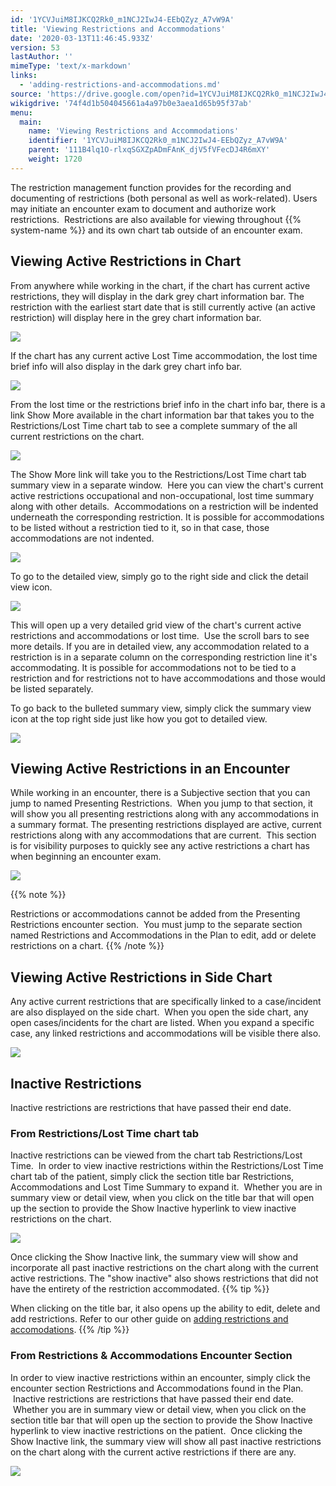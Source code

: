 ```yaml
---
id: '1YCVJuiM8IJKCQ2Rk0_m1NCJ2IwJ4-EEbQZyz_A7vW9A'
title: 'Viewing Restrictions and Accommodations'
date: '2020-03-13T11:46:45.933Z'
version: 53
lastAuthor: ''
mimeType: 'text/x-markdown'
links:
  - 'adding-restrictions-and-accommodations.md'
source: 'https://drive.google.com/open?id=1YCVJuiM8IJKCQ2Rk0_m1NCJ2IwJ4-EEbQZyz_A7vW9A'
wikigdrive: '74f4d1b504045661a4a97b0e3aea1d65b95f37ab'
menu:
  main:
    name: 'Viewing Restrictions and Accommodations'
    identifier: '1YCVJuiM8IJKCQ2Rk0_m1NCJ2IwJ4-EEbQZyz_A7vW9A'
    parent: '111B4lq1O-rlxqSGXZpADmFAnK_djV5fVFecDJ4R6mXY'
    weight: 1720
---
```

The restriction management function provides for the recording and documenting of restrictions (both personal as well as work-related). Users may initiate an encounter exam to document and authorize work restrictions.  Restrictions are also available for viewing throughout {{% system-name %}} and its own chart tab outside of an encounter exam.
  
## **Viewing Active Restrictions in Chart**  
  
From anywhere while working in the chart, if the chart has current active restrictions, they will display in the dark grey chart information bar. The restriction with the earliest start date that is still currently active (an active restriction) will display here in the grey chart information bar.

  
![](../viewing-restrictions-and-accommodations.assets/98538ed5c9267f9add3b7a3252f54c69.png)  


If the chart has any current active Lost Time accommodation, the lost time brief info will also display in the dark grey chart info bar.

  
![](../viewing-restrictions-and-accommodations.assets/f89438eae8a9dd2fd2fa22b3de2e97de.png)  


From the lost time or the restrictions brief info in the chart info bar, there is a link Show More available in the chart information bar that takes you to the Restrictions/Lost Time chart tab to see a complete summary of the all current restrictions on the chart.

  
![](../viewing-restrictions-and-accommodations.assets/2baa47dca28f167ae50d5026e13a3478.png)  


The Show More link will take you to the Restrictions/Lost Time chart tab summary view in a separate window.  Here you can view the chart's current active restrictions occupational and non-occupational, lost time summary along with other details.  Accommodations on a restriction will be indented underneath the corresponding restriction. It is possible for accommodations to be listed without a restriction tied to it, so in that case, those accommodations are not indented.

  
![](../viewing-restrictions-and-accommodations.assets/07174f4f71dfe0139b7cd7ede640bc57.png)  


To go to the detailed view, simply go to the right side and click the detail view icon.

  
![](../viewing-restrictions-and-accommodations.assets/d933a05eb44245815536cc442014d4a2.png)  


This will open up a very detailed grid view of the chart's current active restrictions and accommodations or lost time.  Use the scroll bars to see more details. If you are in detailed view, any accommodation related to a restriction is in a separate column on the corresponding restriction line it's accommodating. It is possible for accommodations not to be tied to a restriction and for restrictions not to have accommodations and those would be listed separately.

To go back to the bulleted summary view, simply click the summary view icon at the top right side just like how you got to detailed view.

  
![](../viewing-restrictions-and-accommodations.assets/d97975dddf9fdd1aabe00628e4eb6b38.png)  


  
## **Viewing Active Restrictions in an Encounter**  
  
While working in an encounter, there is a Subjective section that you can jump to named Presenting Restrictions.  When you jump to that section, it will show you all presenting restrictions along with any accommodations in a summary format. The presenting restrictions displayed are active, current restrictions along with any accommodations that are current.  This section is for visibility purposes to quickly see any active restrictions a chart has when beginning an encounter exam.

  
![](../viewing-restrictions-and-accommodations.assets/929b2a9a3513faf642629c8c062b9cf4.png)  


{{% note %}}

Restrictions or accommodations cannot be added from the Presenting Restrictions encounter section.  You must jump to the separate section named Restrictions and Accommodations in the Plan to edit, add or delete restrictions on a chart.
{{% /note %}}

  
## **Viewing Active Restrictions in Side Chart**  

Any active current restrictions that are specifically linked to a case/incident are also displayed on the side chart.  When you open the side chart, any open cases/incidents for the chart are listed. When you expand a specific case, any linked restrictions and accommodations will be visible there also.

  
![](../viewing-restrictions-and-accommodations.assets/e0c6d6cb0809ea952e550a2a74c2e398.png)  


  
## **Inactive Restrictions**  

Inactive restrictions are restrictions that have passed their end date.
  
### **From Restrictions/Lost Time chart tab**  

Inactive restrictions can be viewed from the chart tab Restrictions/Lost Time.  In order to view inactive restrictions within the Restrictions/Lost Time chart tab of the patient, simply click the section title bar Restrictions, Accommodations and Lost Time Summary to expand it.  Whether you are in summary view or detail view, when you click on the title bar that will open up the section to provide the Show Inactive hyperlink to view inactive restrictions on the chart.

  
![](../viewing-restrictions-and-accommodations.assets/7a53b3502758e5b7808db0f772abb72b.png)  


Once clicking the Show Inactive link, the summary view will show and incorporate all past inactive restrictions on the chart along with the current active restrictions. The "show inactive" also shows restrictions that did not have the entirety of the restriction accommodated.
{{% tip %}}

When clicking on the title bar, it also opens up the ability to edit, delete and add restrictions. Refer to our other guide on [adding restrictions and accomodations](adding-restrictions-and-accommodations.md).
{{% /tip %}}

  
### **From Restrictions & Accommodations Encounter Section**  

In order to view inactive restrictions within an encounter, simply click the encounter section Restrictions and Accommodations found in the Plan.  Inactive restrictions are restrictions that have passed their end date.  Whether you are in summary view or detail view, when you click on the section title bar that will open up the section to provide the Show Inactive hyperlink to view inactive restrictions on the patient.  Once clicking the Show Inactive link, the summary view will show all past inactive restrictions on the chart along with the current active restrictions if there are any.

  
![](../viewing-restrictions-and-accommodations.assets/1b9a456da19846fb188a00d41551cf47.png)  



